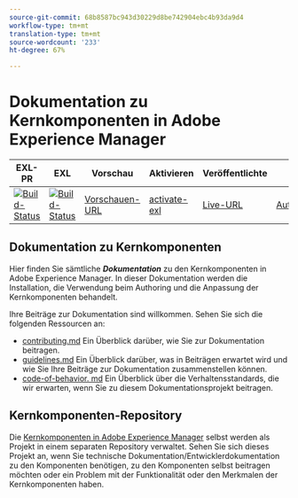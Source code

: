 ```yaml
---
source-git-commit: 68b8587bc943d30229d8be742904ebc4b93da9d4
workflow-type: tm+mt
translation-type: tm+mt
source-wordcount: '233'
ht-degree: 67%

---
```

# Dokumentation zu Kernkomponenten in Adobe Experience Manager

| EXL-PR | EXL | Vorschau | Aktivieren | Veröffentlichte  | Hilfe |
|--- |--- |--- |--- |--- |--- |
| [![Build-Status](https://docs.ci.corp.adobe.com/view/exl-pr/job/experience-manager-core-components.en_pr-exl/badge/icon)](https://docs.ci.corp.adobe.com/view/exl-pr/job/experience-manager-core-components.en_pr-exl/lastBuild/) | [![Build-Status](https://docs.ci.corp.adobe.com/view/exl-pr/job/experience-manager-core-components.en_exl/lastBuild/badge/icon)](https://docs.ci.corp.adobe.com/view/exl-pr/job/experience-manager-core-components.en_exl/lastBuild/lastBuild) | [Vorschauen-URL](https://experienceleague.corp.adobe.com/docs/experience-manager-core-components/using/introduction.html?lang=en) | [activate-exl](https://docs.ci.corp.adobe.com/job/activate-exl/build/) | [Live-URL](https://experienceleague.adobe.com/docs/experience-manager-core-components/using/introduction.html?lang=en) | [Autorenanleitung](https://experienceleague.adobe.com/docs/authoring-guide-exl/using/home.html?lang=en) |

## Dokumentation zu Kernkomponenten

Hier finden Sie sämtliche ***Dokumentation*** zu den Kernkomponenten in Adobe Experience Manager. In dieser Dokumentation werden die Installation, die Verwendung beim Authoring und die Anpassung der Kernkomponenten behandelt.

Ihre Beiträge zur Dokumentation sind willkommen. Sehen Sie sich die folgenden Ressourcen an:

* [contributing.md](contributing.md) Ein Überblick darüber, wie Sie zur Dokumentation beitragen.
* [guidelines.md](guidelines.md) Ein Überblick darüber, was in Beiträgen erwartet wird und wie Sie Ihre Beiträge zur Dokumentation zusammenstellen können.
* [code-of-behavior. md](code-of-conduct.md) Ein Überblick über die Verhaltensstandards, die wir erwarten, wenn Sie zu diesem Dokumentationsprojekt beitragen.

## Kernkomponenten-Repository

Die [Kernkomponenten in Adobe Experience Manager](https://github.com/adobe/aem-core-wcm-components) selbst werden als Projekt in einem separaten Repository verwaltet. Sehen Sie sich dieses Projekt an, wenn Sie technische Dokumentation/Entwicklerdokumentation zu den Komponenten benötigen, zu den Komponenten selbst beitragen möchten oder ein Problem mit der Funktionalität oder den Merkmalen der Kernkomponenten haben.
